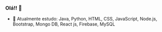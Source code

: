 ### Olá!! 👋



- 🌱 Atualmente estudo: Java, Python, HTML, CSS, JavaScript, Node.js, Bootstrap, Mongo DB, React js, Firebase, MySQL




